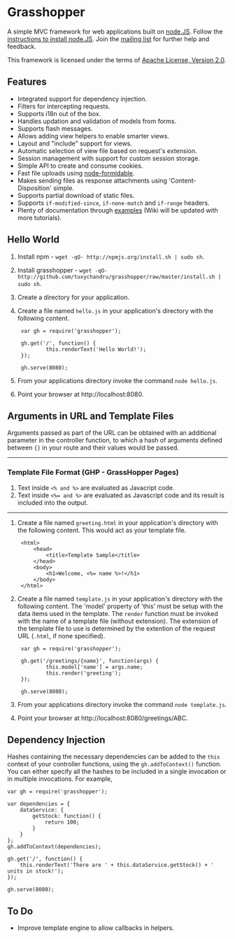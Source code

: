 Grasshopper
==========

A simple MVC framework for web applications built on [node.JS](http://nodejs.org/).  Follow the [instructions to install node.JS](http://nodejs.org/#download).  Join the [mailing list](http://groups.google.com/group/grasshopperjs) for further help and feedback.

This framework is licensed under the terms of [Apache License, Version 2.0](http://www.apache.org/licenses/LICENSE-2.0).

Features
--------

* Integrated support for dependency injection.
* Filters for intercepting requests.
* Supports i18n out of the box.
* Handles updation and validation of models from forms.
* Supports flash messages.
* Allows adding view helpers to enable smarter views.
* Layout and "include" support for views.
* Automatic selection of view file based on request's extension.
* Session management with support for custom session storage.
* Simple API to create and consume cookies.
* Fast file uploads using [node-formidable](http://github.com/felixge/node-formidable).
* Makes sending files as response attachments using 'Content-Disposition' simple.
* Supports partial download of static files.
* Supports `if-modified-since`, `if-none-match` and `if-range` headers.
* Plenty of documentation through [examples](http://github.com/tuxychandru/grasshopper/tree/master/examples/) (Wiki will be updated with more tutorials).

Hello World
-----------

1. Install npm - `wget -qO- http://npmjs.org/install.sh | sudo sh`.
2. Install grasshopper - `wget -qO- http://github.com/tuxychandru/grasshopper/raw/master/install.sh | sudo sh`.
3. Create a directory for your application.
4. Create a file named `hello.js` in your application's directory with the following content.

        var gh = require('grasshopper');

        gh.get('/', function() {
                this.renderText('Hello World!');
        });

        gh.serve(8080);

5. From your applications directory invoke the command `node hello.js`.
6. Point your browser at http://localhost:8080.

Arguments in URL and Template Files
-----------------------------------

Arguments passed as part of the URL can be obtained with an additional parameter in the controller function, to which a hash of arguments defined between `{}` in your route and their values would be passed.

**********
### Template File Format (GHP - GrassHopper Pages)

1. Text inside `<% and %>` are evaluated as Javacript code.
2. Text inside `<%= and %>` are evaluated as Javascript code and its result is included into the output.
***********

1. Create a file named `greeting.html` in your application's directory with the following content.  This would act as your template file.

        <html>
            <head>
                <title>Template Sample</title>
            </head>
            <body>
                <h1>Welcome, <%= name %>!</h1>
            </body>
        </html>

2. Create a file named `template.js` in your application's directory with the following content.  The 'model' property of 'this' must be setup with the data items used in the template.  The `render` function must be invoked with the name of a template file (without extension).  The extension of the template file to use is determined by the extention of the request URL (`.html`, if none specified).

        var gh = require('grasshopper');

        gh.get('/greetings/{name}', function(args) {
                this.model['name'] = args.name;
                this.render('greeting');
        });

        gh.serve(8080);

4. From your applications directory invoke the command `node template.js`.
5. Point your browser at http://localhost:8080/greetings/ABC.

Dependency Injection
--------------------

Hashes containing the necessary dependencies can be added to the `this` context of your controller functions, using the `gh.addToContext()` function.  You can either specify all the hashes to be included in a single invocation or in multiple invocations.  For example,

    var gh = require('grasshopper');

    var dependencies = {
        dataService: {
            getStock: function() {
                return 100;
            }
        }
    };
    gh.addToContext(dependencies);

    gh.get('/', function() {
        this.renderText('There are ' + this.dataService.getStock() + ' units in stock!');
    });

    gh.serve(8080);

To Do
-----

* Improve template engine to allow callbacks in helpers.
